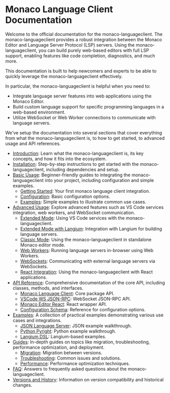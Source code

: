 # Monaco Language Client Documentation

Welcome to the official documentation for the monaco-languageclient. The monaco-languageclient provides a robust integration between the Monaco Editor and Language Server Protocol (LSP) servers. Using the monaco-languageclient, you can build purely web-based editors with full LSP support, enabling features like code completion, diagnostics, and much more.

This documentation is built to help newcomers and experts to be able to quickly leverage the monaco-languageclient effectively.

In particular, the monaco-languageclient is helpful when you need to:
- Integrate language server features into web applications using the Monaco Editor.
- Build custom language support for specific programming languages in a web-based environment.
- Utilize WebSocket or Web Worker connections to communicate with language servers.

We've setup the documentation into several sections that cover everything from what the monaco-languageclient is, to how to get started, to advanced usage and API references.

- [Introduction](introduction.md): Learn what the monaco-languageclient is, its key concepts, and how it fits into the ecosystem.
- [Installation](installation.md): Step-by-step instructions to get started with the monaco-languageclient, including dependencies and setup.
- [Basic Usage](basic-usage/index.md): Beginner-friendly guides to integrating the monaco-languageclient into your project, including configuration and simple examples.
  - [Getting Started](basic-usage/getting-started.md): Your first monaco language client integration.
  - [Configuration](basic-usage/configuration.md): Basic configuration options.
  - [Examples](basic-usage/examples.md): Simple examples to illustrate common use cases.
- [Advanced Usage](advanced-usage/index.md): Explore advanced features such as VS Code services integration, web workers, and WebSocket communication.
  - [Extended Mode](advanced-usage/extended-mode.md): Using VS Code services with the monaco-languageclient.
  - [Extended Mode with Langium](advanced-usage/extended-mode-with-langium.md): Integration with Langium for building language servers.
  - [Classic Mode](advanced-usage/classic-mode.md): Using the monaco-languageclient in standalone Monaco editor mode.
  - [Web Workers](advanced-usage/web-workers.md): Running language servers in-browser using Web Workers.
  - [WebSockets](advanced-usage/websockets.md): Communicating with external language servers via WebSockets.
  - [React Integration](advanced-usage/react-integration.md): Using the monaco-languageclient with React applications.
- [API Reference](api-reference/index.md): Comprehensive documentation of the core API, including classes, methods, and interfaces.
  - [Monaco Language Client](api-reference/monaco-languageclient.md): Core package API.
  - [VSCode WS JSON-RPC](api-reference/vscode-ws-jsonrpc.md): WebSocket JSON-RPC API.
  - [Monaco Editor React](api-reference/monaco-editor-react.md): React wrapper API.
  - [Configuration Schema](api-reference/configuration-schema.md): Reference for configuration options.
- [Examples](examples/index.md): A collection of practical examples demonstrating various use cases and integrations.
  - [JSON Language Server](examples/json-language-server.md): JSON example walkthrough.
  - [Python Pyright](examples/python-pyright.md): Python example walkthrough.
  - [Langium DSL](examples/langium-dsl.md): Langium-based examples.
- [Guides](guides/index.md): In-depth guides on topics like migration, troubleshooting, performance optimization, and deployment.
  - [Migration](guides/migration.md): Migration between versions.
  - [Troubleshooting](guides/troubleshooting.md): Common issues and solutions.
  - [Performance](guides/performance.md): Performance optimization techniques.
- [FAQ](faq.md): Answers to frequently asked questions about the monaco-languageclient.
- [Versions and History](versions-and-history.md): Information on version compatibility and historical changes.

